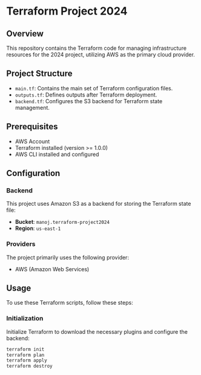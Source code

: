 # Terraform Project 2024

## Overview
This repository contains the Terraform code for managing infrastructure resources for the 2024 project, utilizing AWS as the primary cloud provider.

## Project Structure
- `main.tf`: Contains the main set of Terraform configuration files.
- `outputs.tf`: Defines outputs after Terraform deployment.
- `backend.tf`: Configures the S3 backend for Terraform state management.

## Prerequisites
- AWS Account
- Terraform installed (version >= 1.0.0)
- AWS CLI installed and configured

## Configuration
### Backend
This project uses Amazon S3 as a backend for storing the Terraform state file:
- **Bucket**: `manoj.terraform-project2024`
- **Region**: `us-east-1`

### Providers
The project primarily uses the following provider:
- AWS (Amazon Web Services)

## Usage
To use these Terraform scripts, follow these steps:

### Initialization
Initialize Terraform to download the necessary plugins and configure the backend:
```bash
terraform init
terraform plan
terraform apply
terraform destroy
